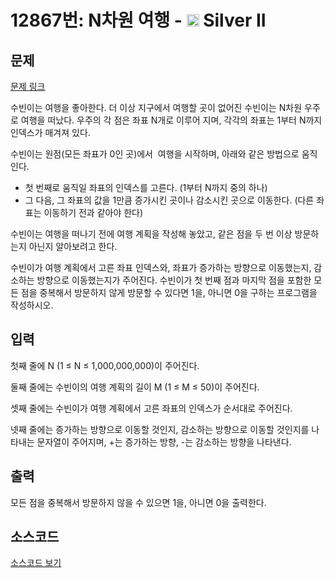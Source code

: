 # 12867번: N차원 여행 - <img src="https://static.solved.ac/tier_small/9.svg" style="height:20px" /> Silver II

<!-- performance -->

<!-- 문제 제출 후 깃허브에 푸시를 했을 때 제출한 코드의 성능이 입력될 공간입니다.-->

<!-- end -->

## 문제

[문제 링크](https://boj.kr/12867)


<p>수빈이는 여행을 좋아한다. 더 이상 지구에서 여행할 곳이 없어진 수빈이는 N차원 우주로 여행을 떠났다. 우주의 각 점은 좌표 N개로 이루어 지며, 각각의 좌표는 1부터 N까지 인덱스가 매겨져 있다.</p>

<p>수빈이는 원점(모든 좌표가 0인 곳)에서 &nbsp;여행을 시작하며, 아래와 같은 방법으로 움직인다.</p>

<ul>
<li>첫 번째로 움직일 좌표의 인덱스를 고른다. (1부터 N까지 중의 하나)</li>
<li>그 다음, 그 좌표의 값을 1만큼 증가시킨 곳이나 감소시킨 곳으로 이동한다. (다른 좌표는 이동하기 전과 같아야 한다)</li>
</ul>

<p>수빈이는 여행을 떠나기 전에 여행 계획을 작성해 놓았고, 같은 점을 두 번 이상 방문하는지 아닌지 알아보려고 한다.</p>

<p>수빈이가 여행 계획에서 고른 좌표 인덱스와, 좌표가 증가하는 방향으로 이동했는지, 감소하는 방향으로 이동했는지가 주어진다. 수빈이가 첫 번째 점과 마지막 점을 포함한 모든 점을 중복해서 방문하지 않게 방문할 수 있다면 1을, 아니면 0을 구하는 프로그램을 작성하시오.</p>



## 입력


<p>첫째 줄에 N (1 ≤ N ≤ 1,000,000,000)이 주어진다.</p>

<p>둘째 줄에는 수빈이의 여행 계획의 길이 M (1 ≤ M ≤ 50)이 주어진다.</p>

<p>셋째 줄에는 수빈이가 여행 계획에서 고른 좌표의 인덱스가 순서대로 주어진다.</p>

<p>넷째 줄에는 증가하는 방향으로 이동할 것인지, 감소하는 방향으로 이동할 것인지를 나타내는 문자열이 주어지며, +는 증가하는 방향, -는 감소하는 방향을 나타낸다.</p>



## 출력


<p>모든 점을 중복해서 방문하지 않을 수 있으면 1을, 아니면 0을 출력한다.</p>



## 소스코드

[소스코드 보기](N차원%20여행.cpp)